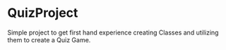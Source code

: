# QuizProject
Simple project to get first hand experience creating Classes and utilizing them to create a Quiz Game. 
